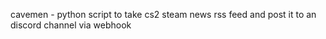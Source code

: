 cavemen - python script to take cs2 steam news rss feed and post it to an discord channel via webhook